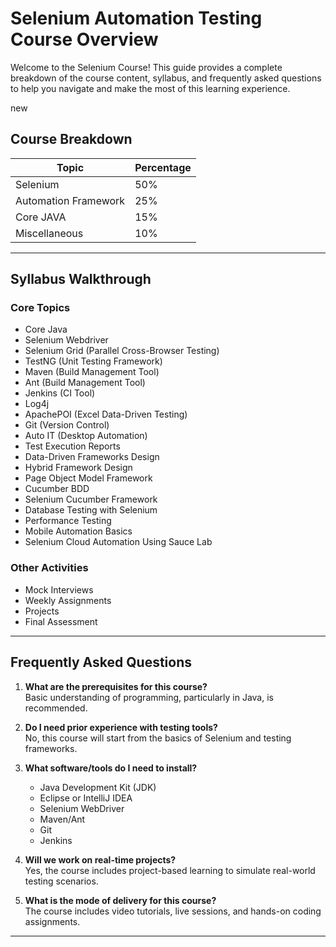 # **Selenium Automation Testing Course Overview**

Welcome to the Selenium Course! This guide provides a complete breakdown of the course content, syllabus, and frequently asked questions to help you navigate and make the most of this learning experience.

new

## **Course Breakdown**

| **Topic**                  | **Percentage** |
|----------------------------|----------------|
| Selenium                   | 50%            |
| Automation Framework       | 25%            |
| Core JAVA                  | 15%            |
| Miscellaneous              | 10%            |

---

## **Syllabus Walkthrough**

### **Core Topics**
- Core Java  
- Selenium Webdriver  
- Selenium Grid (Parallel Cross-Browser Testing)  
- TestNG (Unit Testing Framework)  
- Maven (Build Management Tool)  
- Ant (Build Management Tool)  
- Jenkins (CI Tool)  
- Log4j  
- ApachePOI (Excel Data-Driven Testing)  
- Git (Version Control)  
- Auto IT (Desktop Automation)  
- Test Execution Reports  
- Data-Driven Frameworks Design  
- Hybrid Framework Design  
- Page Object Model Framework  
- Cucumber BDD  
- Selenium Cucumber Framework  
- Database Testing with Selenium  
- Performance Testing  
- Mobile Automation Basics  
- Selenium Cloud Automation Using Sauce Lab  

### **Other Activities**
- Mock Interviews  
- Weekly Assignments  
- Projects  
- Final Assessment  

---

## **Frequently Asked Questions**

1. **What are the prerequisites for this course?**  
   Basic understanding of programming, particularly in Java, is recommended.  

2. **Do I need prior experience with testing tools?**  
   No, this course will start from the basics of Selenium and testing frameworks.  

3. **What software/tools do I need to install?**  
   - Java Development Kit (JDK)  
   - Eclipse or IntelliJ IDEA  
   - Selenium WebDriver  
   - Maven/Ant  
   - Git  
   - Jenkins  

4. **Will we work on real-time projects?**  
   Yes, the course includes project-based learning to simulate real-world testing scenarios.  

5. **What is the mode of delivery for this course?**  
   The course includes video tutorials, live sessions, and hands-on coding assignments.  

---
